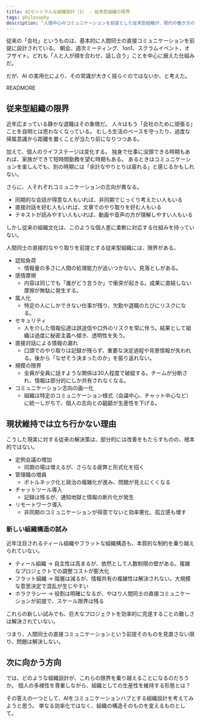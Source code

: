 ```yaml
---
title: AIセントラルな組織設計（1） - 従来型組織の限界
tags: philosophy
description: "人間中心のコミュニケーションを前提とした従来型組織が、現代の働き方の変化と技術の進歩の前で限界に達している。"
---
```


従来の「会社」というものは、基本的に人間同士の直接コミュニケーションを前提に設計されている。
朝会、週次ミーティング、1on1、スクラムイベント、オフサイト。どれも「人と人が顔を合わせ、話し合う」ことを中心に据えた仕組みだ。

だが、AI の実用化により、その常識が大きく揺らぐのではないか、と考えた。

READMORE

## 従来型組織の限界

近年広まっている静かな退職はその象徴だ。
人々はもう「会社のために頑張る」ことを自明とは思わなくなっている。
むしろ生活のペースを守ったり、過度な帰属意識から距離を置くことが当たり前になりつつある。

加えて、個人のライフステージは変化する。
独身で仕事に没頭できる時期もあれば、家族ができて短時間勤務を望む時期もある。
あるときはコミュニケーションを楽しんでも、別の時期には「余計なやりとりは疲れる」と感じるかもしれない。

さらに、人それぞれコミュニケーションの志向が異なる。

- 同期的な会話が得意な人もいれば、非同期でじっくり考えたい人もいる
- 直接対話を好む人もいれば、文章でのやり取りを好む人もいる
- テキストが読みやすい人もいれば、動画や音声の方が理解しやすい人もいる

しかし従来の組織文化は、このような個人差に柔軟に対応する仕組みを持っていない。

人間同士の直接的なやり取りを前提とする従来型組織には、限界がある。

- 認知負荷
    - 情報量の多さに人間の処理能力が追いつかない。見落としがある。
- 感情摩擦  
    - 内容は同じでも「誰がどう言うか」で衝突が起きる。成果に直結しない摩擦が無駄に発生する。
- 属人化  
    - 特定の人にしかできない仕事が残り、欠勤や退職のたびにリスクになる。
- セキュリティ  
    - 人を介した情報伝達は誤送信や口外のリスクを常に伴う。結果として組織は過度に秘密主義へ傾き、透明性を失う。
- 直接対話による情報の漏れ  
    - 口頭でのやり取りは記録が残らず、重要な決定過程や背景情報が失われる。後から「なぜそう決まったのか」を振り返れない。
- 規模の限界  
    - 全員が全員に話すような関係は30人程度で破綻する。チームが分断され、情報は部分的にしか共有されなくなる。
- コミュニケーション志向の画一化
    - 組織は特定のコミュニケーション様式（会議中心、チャット中心など）に統一しがちで、個人の志向との齟齬が生産性を下げる。

## 現状維持では立ち行かない理由

こうした現実に対する従来の解決策は、部分的には改善をもたらすものの、根本的ではない。

- 定例会議の増加 
    - 同期の場は増えるが、さらなる疲弊と形式化を招く
- 管理職の増員
    - ボトルネック化と政治の複雑化が進み、問題が見えにくくなる
- チャットツール導入
    - 記録は残るが、通知地獄と情報の断片化が発生
- リモートワーク導入
    - 非同期のコミュニケーションが得意でないと効率悪化、孤立感も増す

### 新しい組織構造の試み
近年注目されるティール組織やフラットな組織構造も、本質的な制約を乗り越えられていない。

- ティール組織 -> 自主性は高まるが、依然として人数制限の壁がある。複雑なプロジェクトでの調整コストが膨大化
- フラット組織 -> 階層は減るが、情報共有の複雑性は解決されない。大規模な意思決定で混乱が生じやすい
- ホラクラシー -> 役割は明確になるが、やはり人間同士の直接コミュニケーションが前提で、スケール限界は残る

これらの新しい試みでも、巨大なプロジェクトを効率的に完遂することの難しさは解決されていない。
 
つまり、人間同士の直接コミュニケーションという前提そのものを見直さない限り、問題は解決しない。

## 次に向かう方向

では、どのような組織設計が、これらの限界を乗り越えることになるのだろうか。
個人の多様性を尊重しながら、組織としての生産性を維持する形態とは？

その答えの一つとして、AIをコミュニケーションハブとする組織設計を考えてみようと思う。
単なる効率化ではなく、組織の構造そのものを変えるものとして。
